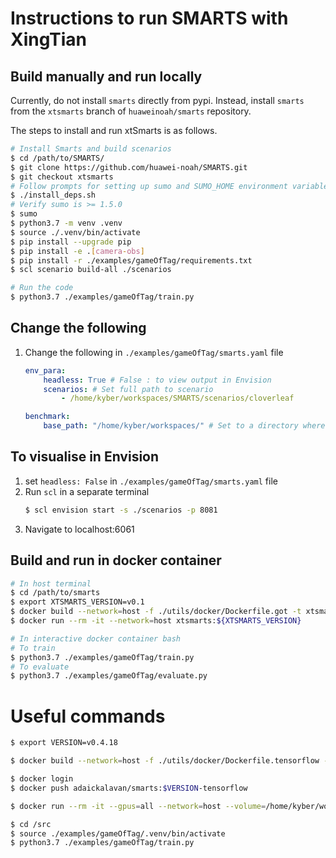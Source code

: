# Instructions to run SMARTS with XingTian

## Build manually and run locally
Currently, do not install `smarts` directly from pypi. Instead, install `smarts` from the `xtsmarts` branch of `huaweinoah/smarts` repository. 

The steps to install and run xtSmarts is as follows.

```bash
# Install Smarts and build scenarios
$ cd /path/to/SMARTS/
$ git clone https://github.com/huawei-noah/SMARTS.git 
$ git checkout xtsmarts
# Follow prompts for setting up sumo and SUMO_HOME environment variable
$ ./install_deps.sh
# Verify sumo is >= 1.5.0
$ sumo
$ python3.7 -m venv .venv
$ source ./.venv/bin/activate
$ pip install --upgrade pip
$ pip install -e .[camera-obs]
$ pip install -r ./examples/gameOfTag/requirements.txt
$ scl scenario build-all ./scenarios

# Run the code 
$ python3.7 ./examples/gameOfTag/train.py
```

## Change the following
1. Change the following in `./examples/gameOfTag/smarts.yaml` file

    ```yaml
    env_para:
        headless: True # False : to view output in Envision
        scenarios: # Set full path to scenario
            - /home/kyber/workspaces/SMARTS/scenarios/cloverleaf

    benchmark:
        base_path: "/home/kyber/workspaces/" # Set to a directory where you have read/write permission, for storage of trained models.
    ```

## To visualise in Envision
1. set `headless: False` in `./examples/gameOfTag/smarts.yaml` file
2. Run `scl` in a separate terminal
    ```bash
    $ scl envision start -s ./scenarios -p 8081
    ```
3. Navigate to localhost:6061

## Build and run in docker container
```bash
# In host terminal
$ cd /path/to/smarts
$ export XTSMARTS_VERSION=v0.1
$ docker build --network=host -f ./utils/docker/Dockerfile.got -t xtsmarts:${XTSMARTS_VERSION} .
$ docker run --rm -it --network=host xtsmarts:${XTSMARTS_VERSION}

# In interactive docker container bash 
# To train
$ python3.7 ./examples/gameOfTag/train.py
# To evaluate
$ python3.7 ./examples/gameOfTag/evaluate.py
```



# Useful commands
```bash
$ export VERSION=v0.4.18

$ docker build --network=host -f ./utils/docker/Dockerfile.tensorflow -t adaickalavan/smarts:$VERSION-tensorflow .   

$ docker login
$ docker push adaickalavan/smarts:$VERSION-tensorflow

$ docker run --rm -it --gpus=all --network=host --volume=/home/kyber/workspaces/SMARTS/:/src/ adaickalavan/smarts:v0.4.18-tensorflow

$ cd /src
$ source ./examples/gameOfTag/.venv/bin/activate
$ python3.7 ./examples/gameOfTag/train.py
```
